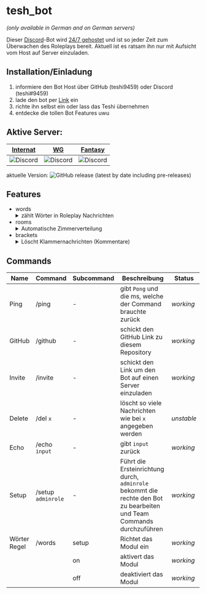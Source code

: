 # tesh_bot
*(only available in German and on German servers)*

Dieser [Discord](https://discord.com/)-Bot wird
[24/7 gehostet](https://gameserver.gratis/) und ist so jeder Zeit zum Überwachen des Roleplays bereit.
Aktuell ist es ratsam ihn nur mit Aufsicht vom Host auf Server einzuladen.
## Installation/Einladung
1. informiere den Bot Host über GitHub (teshi9459) oder Discord (teshi#9459)
2. lade den bot per [Link](https://discord.com/api/oauth2/authorize?client_id=867850838752100424&permissions=8&scope=bot%20applications.commands) ein
3. richte ihn selbst ein oder lass das Teshi übernehmen
4. entdecke die tollen Bot Features uwu

## Aktive Server:
[Internat](https://discord.gg/jeZ9USuZgA) | [WG](https://discord.gg/8ybsZUnhHD) | [Fantasy](https://discord.gg/qpdnyWStBe)
---|---|---
![Discord](https://img.shields.io/discord/879756056346099722?label=%20) | ![Discord](https://img.shields.io/discord/895413069642072075?label=%20) | ![Discord](https://img.shields.io/discord/842687670803103774?label=%20)

aktuelle Version: ![GitHub release (latest by date including pre-releases)](https://img.shields.io/github/v/release/teshi9459/tesh_bot?include_prereleases&label=%20)
## Features
- words
    <details markdown='1'><summary>zählt Wörter in Roleplay Nachrichten</summary>Schickt eine Warnung, bei einer Wortzahl die min≤≥max ist und speichert die Nachricht in einem erstellten Log Channel
    </details>
- rooms
    <details markdown='1'><summary>Automatische Zimmerverteilung</summary>Roleplayer können sich selbst ein Zimmer aussuchen, in welches sie dann eingetragen werden. Das austragen muss ein Admin übernehmen.</details>
- brackets
    <details markdown='1'><summary>Löscht Klammernachrichten (Kommentare)</summary>Wenn eine Nachricht (,){,},[ oder ] am Anfang oder Ende hat wird sie gelöscht. Leider geht das nur für nicht ganz so alte Nachrichten aber ca. 100 schafft er zu durchsuchen.
</details>

## Commands
Name | Command | Subcommand | Beschreibung | Status
---|---|---|---|---
Ping | /ping | - | gibt `Pong` und die ms, welche der Command brauchte zurück | _working_
GitHub |  /github | - | schickt den GitHub Link zu diesem Repository | _working_
   Invite | /invite | - | schickt den Link um den Bot auf einen  Server einzuladen |  _working_
Delete | /del ` x ` | - | löscht so viele Nachrichten wie bei ` x ` angegeben werden | _unstable_
Echo | /echo ` input ` | - | gibt ` input ` zurück | _working_
Setup  | /setup ` adminrole `  | - | Führt die Ersteinrichtung durch, ` adminrole ` bekommt die rechte den Bot zu bearbeiten und Team Commands durchzuführen| _working_
Wörter Regel  | /words | setup | Richtet das Modul ein | _working_
|  |   | on | aktivert das Modul | _working_
 | |   | off | deaktiviert das Modul | _working_
  

